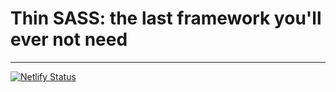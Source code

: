 # Thin SASS: the last framework you'll ever **not** need
-----------------------
[![Netlify Status](https://api.netlify.com/api/v1/badges/f15414d8-3a5f-4ba5-a146-fda1c9fa4784/deploy-status)](https://app.netlify.com/sites/thin/deploys)
